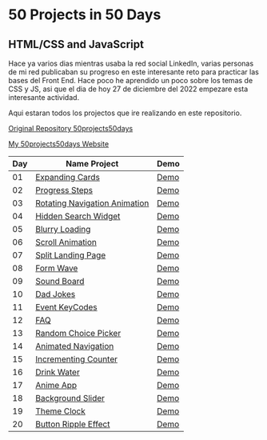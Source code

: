 # 50 Projects in 50 Days
## HTML/CSS and JavaScript

Hace ya varios dias mientras usaba la red social LinkedIn, varias personas de mi red publicaban su progreso en este interesante reto para practicar las bases del Front End. Hace poco he aprendido un poco sobre los temas de CSS y JS, asi que el dia de hoy 27 de diciembre del 2022 empezare esta interesante actividad.

Aqui estaran todos los projectos que ire realizando en este repositorio.

[Original Repository 50projects50days](https://github.com/bradtraversy/50projects50days)

[My 50projects50days Website](https://axelolea.github.io/50projects50days/main/)

| Day | Name Project | Demo |
| - | - | - |
| 01 | [ Expanding Cards ]( https://github.com/axelolea/50projects50days/tree/main/day01 ) | [ Demo ]( https://axelolea.github.io/50projects50days/day01/ ) |
| 02 | [ Progress Steps ]( https://github.com/axelolea/50projects50days/tree/main/day02 ) | [ Demo ]( https://axelolea.github.io/50projects50days/day02/ ) |
| 03 | [ Rotating Navigation Animation ]( https://github.com/axelolea/50projects50days/tree/main/day03 ) | [ Demo ]( https://axelolea.github.io/50projects50days/day03/ ) |
| 04 | [ Hidden Search Widget ]( https://github.com/axelolea/50projects50days/tree/main/day04 ) | [ Demo ]( https://axelolea.github.io/50projects50days/day04/ ) |
| 05 | [ Blurry Loading ]( https://github.com/axelolea/50projects50days/tree/main/day05 ) | [ Demo ]( https://axelolea.github.io/50projects50days/day05/ ) |
| 06 | [ Scroll Animation ]( https://github.com/axelolea/50projects50days/tree/main/day06 ) | [ Demo ]( https://axelolea.github.io/50projects50days/day06/ ) |
| 07 | [ Split Landing Page ]( https://github.com/axelolea/50projects50days/tree/main/day07 ) | [ Demo ]( https://axelolea.github.io/50projects50days/day07/ ) |
| 08 | [ Form Wave ]( https://github.com/axelolea/50projects50days/tree/main/day08 ) | [ Demo ]( https://axelolea.github.io/50projects50days/day08/ ) |
| 09 | [ Sound Board ]( https://github.com/axelolea/50projects50days/tree/main/day09 ) | [ Demo ]( https://axelolea.github.io/50projects50days/day09/ ) |
| 10 | [ Dad Jokes ]( https://github.com/axelolea/50projects50days/tree/main/day10 ) | [ Demo ]( https://axelolea.github.io/50projects50days/day10/ ) |
| 11 | [ Event KeyCodes ]( https://github.com/axelolea/50projects50days/tree/main/day11 ) | [ Demo ]( https://axelolea.github.io/50projects50days/day11/ ) |
| 12 | [ FAQ ]( https://github.com/axelolea/50projects50days/tree/main/day12 ) | [ Demo ]( https://axelolea.github.io/50projects50days/day12/ ) |
| 13 | [ Random Choice Picker ]( https://github.com/axelolea/50projects50days/tree/main/day13 ) | [ Demo ]( https://axelolea.github.io/50projects50days/day13/ ) |
| 14 | [ Animated Navigation ]( https://github.com/axelolea/50projects50days/tree/main/day14 ) | [ Demo ]( https://axelolea.github.io/50projects50days/day14/ ) |
| 15 | [ Incrementing Counter ]( https://github.com/axelolea/50projects50days/tree/main/day15 ) | [ Demo ]( https://axelolea.github.io/50projects50days/day15/ ) |
| 16 | [ Drink Water ]( https://github.com/axelolea/50projects50days/tree/main/day16 ) | [ Demo ]( https://axelolea.github.io/50projects50days/day16/ ) |
| 17 | [ Anime App ]( https://github.com/axelolea/50projects50days/tree/main/day17 ) | [ Demo ]( https://axelolea.github.io/50projects50days/day17/ ) |
| 18 | [ Background Slider ]( https://github.com/axelolea/50projects50days/tree/main/day18 ) | [ Demo ]( https://axelolea.github.io/50projects50days/day18/ ) |
| 19 | [ Theme Clock ]( https://github.com/axelolea/50projects50days/tree/main/day19 ) | [ Demo ]( https://axelolea.github.io/50projects50days/day19/ ) |
| 20 | [ Button Ripple Effect ]( https://github.com/axelolea/50projects50days/tree/main/day20 ) | [ Demo ]( https://axelolea.github.io/50projects50days/day20/ ) |